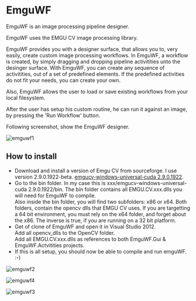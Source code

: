 EmguWF
======

EmguWF is an image processing pipeline designer.

EmguWF uses the EMGU CV image processing library.  

EmguWF provides you with a designer surface, that allows you to, very easily, create custom image processing workflows. In EmguWF, a workflow is created, by simply dragging and dropping pipeline activitities unto the desinger surface. 
With EmguWF, you can create any sequence of activitities, out of a set of predefined elements. If the predefined activities do not fit your needs, you can create your own.

Also, EmguWF allows the user to load or save existing workflows from your local filesystem. 

After the user has setup his custom routine, he can run it against an image, by pressing the 'Run Workflow' button. 

Following screenshot, show the EmguWF designer.  

![emguwf1](https://cloud.githubusercontent.com/assets/2285199/5525326/8aadd656-89e4-11e4-9a7a-f5b65479291f.JPG)

How to install
--------------
+ Download and install a version of Emgu CV from sourceforge. I use version 2.9.0.1922-beta. [emgucv-windows-universal-cuda 2.9.0.1922](http://sourceforge.net/projects/emgucv/).
+ Go to the bin folder. In my case this is xxx/emgucv-windows-universal-cuda 2.9.0.1922/bin. The bin folder contains all EMGU.CV.xxx.dlls you will need for EmguWF to compile.     
Also inside the bin folder, you will find two subfolders: x86 or x64. Both folders, contain the opencv dlls that EMGU CV uses. If you are targetting a 64 bit environment, you must rely on the x64 folder, and forget about the x86. The inverse is true, if you are running on a 32 bit platform. 
+ Get of clone of EmguWF and open it in Visual Studio 2012.   
Add all opencv_dlls to the OpenCV folder.   
Add all EMGU.CV.xxx.dlls as references to both EmguWF.Gui & EmguWF.Actvitities projects.
+ If this is all setup, you should now be able to compile and run emguWF. :-)

![emguwf2](https://cloud.githubusercontent.com/assets/2285199/5526368/e0a655de-89f2-11e4-84c7-a0e46425373f.JPG)  

![emguwf4](https://cloud.githubusercontent.com/assets/2285199/5526369/e4fc1754-89f2-11e4-8f83-bbd1ee3ccb1f.JPG)  

![emguwf3](https://cloud.githubusercontent.com/assets/2285199/5526371/e88669a6-89f2-11e4-8e1a-45d0b4e45a0f.JPG)

